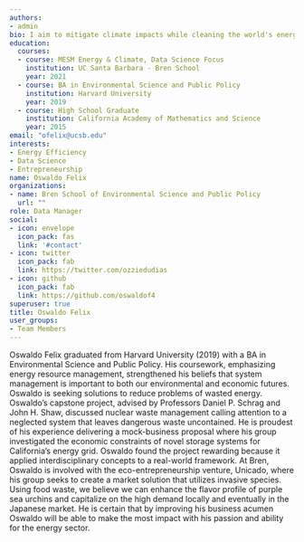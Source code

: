 ```yaml
---
authors:
- admin
bio: I aim to mitigate climate impacts while cleaning the world's energy portfolio
education:
  courses:
  - course: MESM Energy & Climate, Data Science Focus
    institution: UC Santa Barbara - Bren School
    year: 2021
  - course: BA in Environmental Science and Public Policy
    institution: Harvard University
    year: 2019
  - course: High School Graduate
    institution: California Academy of Mathematics and Science
    year: 2015
email: "ofelix@ucsb.edu"
interests:
- Energy Efficiency
- Data Science
- Entrepreneurship
name: Oswaldo Felix
organizations:
- name: Bren School of Environmental Science and Public Policy
  url: ""
role: Data Manager
social:
- icon: envelope
  icon_pack: fas
  link: '#contact'
- icon: twitter
  icon_pack: fab
  link: https://twitter.com/ozziedudias
- icon: github
  icon_pack: fab
  link: https://github.com/oswaldof4
superuser: true
title: Oswaldo Felix
user_groups:
- Team Members
---
```


Oswaldo Felix graduated from Harvard University (2019) with a BA in Environmental Science and Public Policy. His coursework, emphasizing energy resource management, strengthened his beliefs that system management is important to both our environmental and economic futures. Oswaldo is seeking solutions to reduce problems of wasted energy. Oswaldo’s capstone project, advised by Professors Daniel P. Schrag and John H. Shaw, discussed nuclear waste management calling attention to a neglected system that leaves dangerous waste uncontained. He is proudest of his experience delivering a mock-business proposal where his group investigated the economic constraints of novel storage systems for California’s energy grid. Oswaldo found the project rewarding because it applied interdisciplinary concepts to a real-world framework. At Bren, Oswaldo is involved with the eco-entrepreneurship venture, Unicado, where his group seeks to create a market solution that utilizes invasive species. Using food waste, we believe we can enhance the flavor profile of purple sea urchins and capitalize on the high demand locally and eventually in the Japanese market. He is certain that by improving his business acumen Oswaldo will be able to make the most impact with his passion and ability for the energy sector.